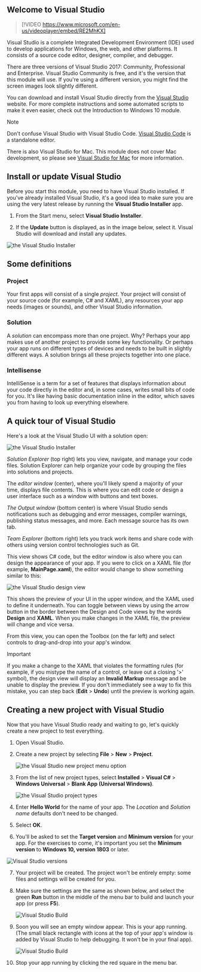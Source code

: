 ## Welcome to Visual Studio

> [!VIDEO https://www.microsoft.com/en-us/videoplayer/embed/RE2MhKX]

Visual Studio is a complete Integrated Development Environment (IDE) used to develop applications for Windows, the web, and other platforms. It consists of a source code editor, designer, compiler, and debugger.

There are three versions of Visual Studio 2017: Community, Professional and Enterprise. Visual Studio Community is free, and it's the version that this module will use. If you're using a different version, you might find the screen images look slightly different.

You can download and install Visual Studio directly from the [Visual Studio](http://www.visualstudio.com) website. For more complete instructions and some automated scripts to make it even easier, check out the Introduction to Windows 10 module.

> [!NOTE]
> Don't confuse Visual Studio with Visual Studio Code. [Visual Studio Code](https://code.visualstudio.com) is a standalone editor.
>
> There is also Visual Studio for Mac. This module does not cover Mac development, so please see [Visual Studio for Mac](https://visualstudio.microsoft.com/vs/mac/) for more information.

## Install or update Visual Studio

Before you start this module, you need to have Visual Studio installed. If you've already installed Visual Studio, it's a good idea to make sure you are using the very latest release by running the **Visual Studio Installer** app.

1. From the Start menu, select **Visual Studio Installer**.

1. If the **Update** button is displayed, as in the image below, select it. Visual Studio will download and install any updates.

![the Visual Studio Installer](../media/vsupdateimage.png)

## Some definitions

### Project

Your first apps will consist of a single *project*. Your project will consist of your source code (for example, C# and XAML), any resources your app needs (images or sounds), and other Visual Studio information.

### Solution

A *solution* can encompass more than one project. Why? Perhaps your app makes use of another project to provide some key functionality. Or perhaps your app runs on different types of devices and needs to be built in slightly different ways. A solution brings all these projects together into one place.

### Intellisense

IntelliSense is a term for a set of features that displays information about your code directly in the editor and, in some cases, writes small bits of code for you. It's like having basic documentation inline in the editor, which saves you from having to look up everything elsewhere.

## A quick tour of Visual Studio

Here's a look at the Visual Studio UI with a solution open:

![the Visual Studio Installer](../media/visualstudioide.png)

*Solution Explorer* (top right) lets you view, navigate, and manage your code files. Solution Explorer can help organize your code by grouping the files into solutions and projects.

The *editor window* (center), where you'll likely spend a majority of your time, displays file contents. This is where you can edit code or design a user interface such as a window with buttons and text boxes.

*The Output window* (bottom center) is where Visual Studio sends notifications such as debugging and error messages, compiler warnings, publishing status messages, and more. Each message source has its own tab.

*Team Explorer* (bottom right) lets you track work items and share code with others using version control technologies such as Git.

This view shows C# code, but the editor window is also where you can design the appearance of your app. If you were to click on a XAML file (for example, **MainPage.xaml**), the editor would change to show something similar to this:

![the Visual Studio design view](../media/visualstudiodesign.png)

This shows the preview of your UI in the upper window, and the XAML used to define it underneath. You can toggle between views by using the arrow button in the border between the Design and Code views by the words **Design** and **XAML**. When you make changes in the XAML file, the preview will change and vice versa.

From this view, you can open the Toolbox (on the far left) and select controls to drag-and-drop into your app's window.

> [!Important]
> If you make a change to the XAML that violates the formatting rules (for example, if you mistype the name of a control, or leave out a closing '>' symbol), the design view will display an **Invalid Markup** message and be unable to display the preview. If you don't immediately see a way to fix this mistake, you can step back (**Edit** > **Undo**) until the preview is working again.

## Creating a new project with Visual Studio

Now that you have Visual Studio ready and waiting to go, let's quickly create a new project to test everything.

1. Open Visual Studio.

2. Create a new project by selecting  **File** > **New** > **Project**.

   ![the Visual Studio new project menu option](../media/vs-file-new-project.png)

3. From the list of new project types, select **Installed** > **Visual C#** > **Windows Universal** > **Blank App (Universal Windows)**.

   ![the Visual Studio project types](../media/vs-new-project-types.png)

4. Enter **Hello World** for the name of your app. The *Location* and *Solution name* defaults don't need to be changed.

5. Select **OK**.

6. You'll be asked to set the **Target version** and **Minimum version** for your app. For the exercises to come, it's important you set the **Minimum version** to **Windows 10, version 1803** or later.

  ![ Visual Studio versions](../media/vs-select-version.png)

7. Your project will be created. The project won't be entirely empty: some files and settings will be created for you.

8. Make sure the settings are the same as shown below, and select the green **Run** button in the middle of the menu bar to build and launch your app (or press **F5**).

   ![ Visual Studio Build](../media/vs-build.png)

9. Soon you will see an empty window appear. This is your app running. (The small black rectangle with icons at the top of your app's window is added by Visual Studio to help debugging. It won't be in your final app).

   ![ Visual Studio Build](../media/vs-running.png)

10. Stop your app running by clicking the red square in the menu bar.